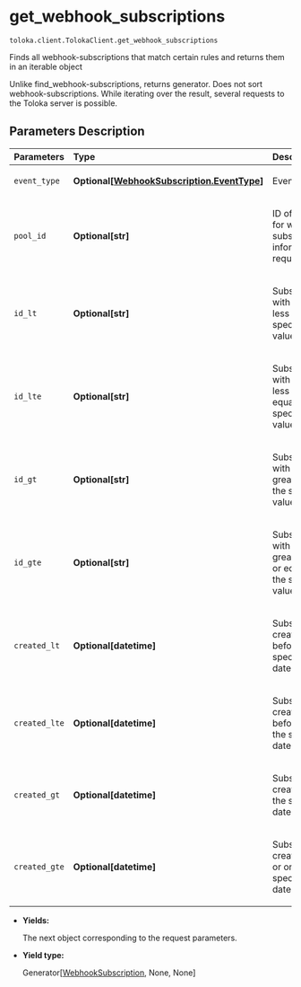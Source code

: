 # get_webhook_subscriptions
`toloka.client.TolokaClient.get_webhook_subscriptions`

Finds all webhook-subscriptions that match certain rules and returns them in an iterable object


Unlike find_webhook-subscriptions, returns generator. Does not sort webhook-subscriptions.
While iterating over the result, several requests to the Toloka server is possible.

## Parameters Description

| Parameters | Type | Description |
| :----------| :----| :-----------|
`event_type`|**Optional\[[WebhookSubscription.EventType](toloka.client.webhook_subscription.WebhookSubscription.EventType.md)\]**|<p>Event type.</p>
`pool_id`|**Optional\[str\]**|<p>ID of the pool for which subscription information is requested.</p>
`id_lt`|**Optional\[str\]**|<p>Subscriptions with an ID less than the specified value.</p>
`id_lte`|**Optional\[str\]**|<p>Subscriptions with an ID less than or equal to the specified value.</p>
`id_gt`|**Optional\[str\]**|<p>Subscriptions with an ID greater than the specified value.</p>
`id_gte`|**Optional\[str\]**|<p>Subscriptions with an ID greater than or equal to the specified value.</p>
`created_lt`|**Optional\[datetime\]**|<p>Subscriptions created before the specified date.</p>
`created_lte`|**Optional\[datetime\]**|<p>Subscriptions created before or on the specified date.</p>
`created_gt`|**Optional\[datetime\]**|<p>Subscriptions created after the specified date.</p>
`created_gte`|**Optional\[datetime\]**|<p>Subscriptions created after or on the specified date.</p>

* **Yields:**

  The next object corresponding to the request parameters.

* **Yield type:**

  Generator\[[WebhookSubscription](toloka.client.webhook_subscription.WebhookSubscription.md), None, None\]
